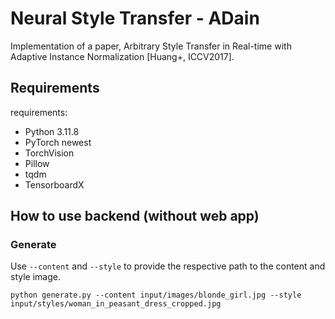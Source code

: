 # Neural Style Transfer - ADain

Implementation of a paper, Arbitrary Style Transfer in Real-time with Adaptive Instance Normalization [Huang+, ICCV2017].

## Requirements
requirements:
- Python 3.11.8
- PyTorch newest
- TorchVision
- Pillow
- tqdm
- TensorboardX

## How to use backend (without web app)

### Generate
Use `--content` and `--style` to provide the respective path to the content and style image.
```
python generate.py --content input/images/blonde_girl.jpg --style input/styles/woman_in_peasant_dress_cropped.jpg
```



